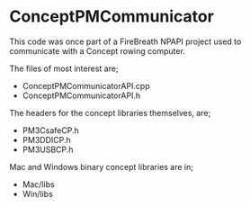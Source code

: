 # ConceptPMCommunicator

This code was once part of a FireBreath NPAPI project used to communicate with a Concept rowing computer.

The files of most interest are;

- ConceptPMCommunicatorAPI.cpp
- ConceptPMCommunicatorAPI.h

The headers for the concept libraries themselves, are;

- PM3CsafeCP.h
- PM3DDICP.h
- PM3USBCP.h

Mac and Windows binary concept libraries are in;

- Mac/libs
- Win/libs
